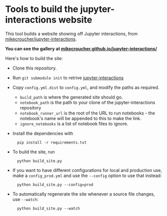 # Tools to build the jupyter-interactions website

This tool builds a website showing off Jupyter interactions, from [mikecroucher/jupyter-interactions](https://github.com/mikecroucher/jupyter-interactions).

**You can see the gallery at [mikecroucher.github.io/jupyter-interactions/](https://mikecroucher.github.io/jupyter-interactions/)**

Here's how to build the site:

* Clone this repository.
* Run `git submodule init` to retrive [jupyter-interactions](https://github.com/mikecroucher/jupyter-interactions)
* Copy `config.yml.dist` to `config.yml`, and modify the paths as required.
    * `build_path` is where the generated site should go.
    * `notebook_path` is the path to your clone of the jupyter-interactions repository
    * `notebook_runner_url` is the root of the URL to run notebooks - the notebook's name will be appended to this to make the link.
    * `ignore_notebooks` is a list of notebook files to ignore.
* Install the dependencies with 

        pip install -r requirements.txt
* To build the site, run

        python build_site.py
* If you want to have different configurations for local and production use, make a `config_prod.yml` and use the `--config` option to use that instead:

        python build_site.py --config=prod
* To automatically regenerate the site whenever a source file changes, use `--watch`:

        python build_site.py --watch
